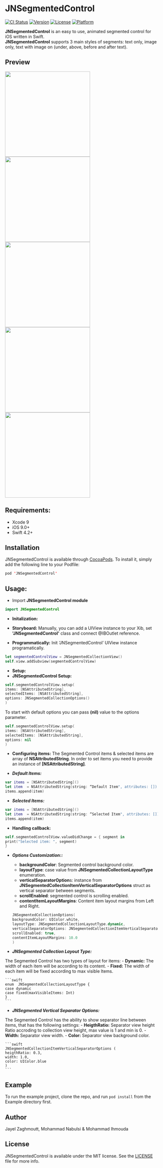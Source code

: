# JNSegmentedControl

[![CI Status](https://img.shields.io/travis/ihmouda/JNSegmentedControl.svg?style=flat)](https://travis-ci.org/ihmouda/JNSegmentedControl)
[![Version](https://img.shields.io/cocoapods/v/JNSegmentedControl.svg?style=flat)](https://cocoapods.org/pods/JNSegmentedControl)
[![License](https://img.shields.io/cocoapods/l/JNSegmentedControl.svg?style=flat)](https://cocoapods.org/pods/JNSegmentedControl)
[![Platform](https://img.shields.io/cocoapods/p/JNSegmentedControl.svg?style=flat)](https://cocoapods.org/pods/JNSegmentedControl)


**JNSegmentedControl** is an easy to use, animated segmented control for iOS written in Swift.  
**JNSegmentedControl** supports 3 main styles of segments: text only, image only, text with image on (under, above, before and after text).


## Preview

<img src="https://github.com/JNDisrupter/JNSegmentedControl/raw/master/Images/TextOnly.gif" width="280"/>  <img src="https://github.com/JNDisrupter/JNSegmentedControl/raw/master/Images/ImageOnly.gif" width="280"/> <img src="https://github.com/JNDisrupter/JNSegmentedControl/raw/master/Images/ImageUnderLabel.gif" width="280"/> <img src="https://github.com/JNDisrupter/JNSegmentedControl/raw/master/Images/LabelUnderImage.gif" width="280"/> <img src="https://github.com/JNDisrupter/JNSegmentedControl/raw/master/Images/ImageBeforeLabel.gif" width="280"/>

## Requirements:

- Xcode 9
- iOS 9.0+
- Swift 4.2+


## Installation

JNSegmentedControl is available through [CocoaPods](https://cocoapods.org). To install
it, simply add the following line to your Podfile:

```swift
pod 'JNSegmentedControl'
```

## Usage:

- Import **JNSegmentedControl module**
```swift
import JNSegmentedControl
```

- **Initalization:**
- **Storyboard:**
Manually, you can add a UIView instance to your Xib, set **'JNSegmentedControl'** class and connect @IBOutlet reference.

- **Programmatically:**
Init ‘JNSegmentedControl’ UIView instance programatically.

```swift
let segmentedControlView = JNSegmentedCollectionView()
self.view.addSubview(segmentedControlView)
```

-  **Setup:**
- **JNSegmentedControl Setup:**

```swift
self.segmentedControlView.setup(
items: [NSAttributedString],
selectedItems: [NSAttributedString],
options: JNSegmentedCollectionOptions()
)
```
To start with default options you can pass **(nil)** value to the options parameter.

```swift
self.segmentedControlView.setup(
items: [NSAttributedString],
selectedItems: [NSAttributedString],
options: nil
)
```

- **Configuring items:**
The Segmented Control items & selected items are array of **NSAttributedString**. In order to set items you need to provide an instance of **[NSAttributedString]**.

- ***Default Items:***
```swift
var items = [NSAttributedString]()
let item  = NSAttributedString(string: “Default Item", attributes: [])
items.append(item)
```

- ***Selected Items:***
```swift
var items = [NSAttributedString]()
let item  = NSAttributedString(string: “Selected Item", attributes: [])
items.append(item)
```

- **Handling callback:**

```swift
self.segmentedControlView.valueDidChange = { segment in
print("Selected item: ", segment)
}
```

- ***Options Customization::***

    - **backgroundColor**: Segmented control background color.
    - **layoutType**: case value from **JNSegmentedCollectionLayoutType** enumeration.
    - **verticalSeparatorOption**s: instance from **JNSegmentedCollectionItemVerticalSeparatorOptions** struct as vertical separator between segments.
    - **scrollEnabled**: segmented control is scrolling enabled.
    - **contentItemLayoutMargins**: Content item layout margins from Left and Right.

    ```swift
    JNSegmentedCollectionOptions(
    backgroundColor: UIColor.white,
    layoutType: JNSegmentedCollectionLayoutType.dynamic, 
    verticalSeparatorOptions: JNSegmentedCollectionItemVerticalSeparatorOptions? = nil,
    scrollEnabled: true,
    contentItemLayoutMargins: 10.0
    )
    ```

- ***JNSegmented Collection Layout Type:***

The Segmented Control has two types of layout for items:
    - **Dynamic:** The width of each item will be according to its content.
    -  **Fixed:** The width of each item will be fixed according to max  visible Items.
    
    ```swift
    enum  JNSegmentedCollectionLayoutType {
    case dynamic
    case fixed(maxVisibleItems: Int)
    }
    ```
- ***JNSegmented Vertical Separator Options:***

The Segmented Control has the ability to show separator line between items, that has the following settings:
    -  **HeigthRatio:**  Separator view height Ratio accroding to collection view height, max value is 1 and min is 0.
    -  **Width:** Separator view width.
    -  **Color:** Separator view background color.
    
    ```swift
    JNSegmentedCollectionItemVerticalSeparatorOptions (
    heigthRatio: 0.3, 
    width: 1.0,
    color: UIColor.blue
    )
    ```

## Example

To run the example project, clone the repo, and run `pod install` from the Example directory first.


## Author

Jayel Zaghmoutt, Mohammad Nabulsi & Mohammad Ihmouda

## License

JNSegmentedControl is available under the MIT license. See the [LICENSE](https://github.com/JNDisrupter/JNSegmentedControl/blob/master/LICENSE) file for more info.
